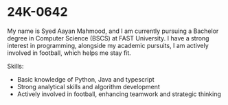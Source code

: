 # 24K-0642
My name is Syed Aayan Mahmood, and I am currently pursuing a Bachelor degree in Computer Science (BSCS) at FAST University. I have a strong interest in programming, alongside my academic pursuits, I am actively involved in football, which helps me stay fit.

Skills:
- Basic knowledge of Python, Java and typescript
- Strong analytical skills and algorithm development
- Actively involved in football, enhancing teamwork and strategic thinking

